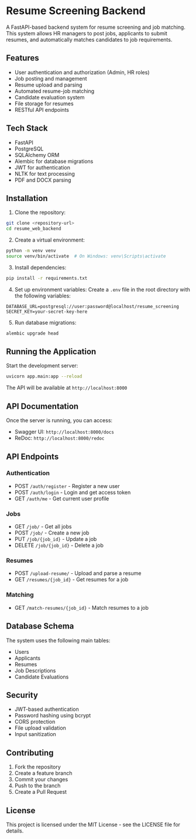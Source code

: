 # Resume Screening Backend

A FastAPI-based backend system for resume screening and job matching. This system allows HR managers to post jobs, applicants to submit resumes, and automatically matches candidates to job requirements.

## Features

- User authentication and authorization (Admin, HR roles)
- Job posting and management
- Resume upload and parsing
- Automated resume-job matching
- Candidate evaluation system
- File storage for resumes
- RESTful API endpoints

## Tech Stack

- FastAPI
- PostgreSQL
- SQLAlchemy ORM
- Alembic for database migrations
- JWT for authentication
- NLTK for text processing
- PDF and DOCX parsing

## Installation

1. Clone the repository:
```bash
git clone <repository-url>
cd resume_web_backend
```

2. Create a virtual environment:
```bash
python -m venv venv
source venv/bin/activate  # On Windows: venv\Scripts\activate
```

3. Install dependencies:
```bash
pip install -r requirements.txt
```

4. Set up environment variables:
Create a `.env` file in the root directory with the following variables:
```
DATABASE_URL=postgresql://user:password@localhost/resume_screening
SECRET_KEY=your-secret-key-here
```

5. Run database migrations:
```bash
alembic upgrade head
```

## Running the Application

Start the development server:
```bash
uvicorn app.main:app --reload
```

The API will be available at `http://localhost:8000`

## API Documentation

Once the server is running, you can access:
- Swagger UI: `http://localhost:8000/docs`
- ReDoc: `http://localhost:8000/redoc`

## API Endpoints

### Authentication
- POST `/auth/register` - Register a new user
- POST `/auth/login` - Login and get access token
- GET `/auth/me` - Get current user profile

### Jobs
- GET `/job/` - Get all jobs
- POST `/job/` - Create a new job
- PUT `/job/{job_id}` - Update a job
- DELETE `/job/{job_id}` - Delete a job

### Resumes
- POST `/upload-resume/` - Upload and parse a resume
- GET `/resumes/{job_id}` - Get resumes for a job

### Matching
- GET `/match-resumes/{job_id}` - Match resumes to a job

## Database Schema

The system uses the following main tables:
- Users
- Applicants
- Resumes
- Job Descriptions
- Candidate Evaluations

## Security

- JWT-based authentication
- Password hashing using bcrypt
- CORS protection
- File upload validation
- Input sanitization

## Contributing

1. Fork the repository
2. Create a feature branch
3. Commit your changes
4. Push to the branch
5. Create a Pull Request

## License

This project is licensed under the MIT License - see the LICENSE file for details.
